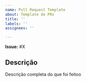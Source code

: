 ```yaml
---
name: Pull Request Template
about: Template de PRs
title: ''
labels: ''
assignees: ''

---
```


**Issue:** #X <!-- (sendo x o número da issue) -->

## Descrição

Descrição completa do que foi feitoo
